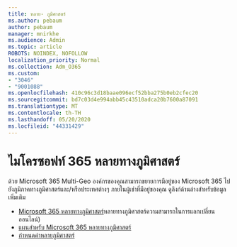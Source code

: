```yaml
---
title: หลาย- ภูมิศาสตร์
ms.author: pebaum
author: pebaum
manager: mnirkhe
ms.audience: Admin
ms.topic: article
ROBOTS: NOINDEX, NOFOLLOW
localization_priority: Normal
ms.collection: Adm_O365
ms.custom:
- "3046"
- "9001088"
ms.openlocfilehash: 410c96c3d18baae096ecf52bba275b0eb2cfec20
ms.sourcegitcommit: bd7c03d4e994abb45c43510adca20b7600a87091
ms.translationtype: MT
ms.contentlocale: th-TH
ms.lasthandoff: 05/20/2020
ms.locfileid: "44331429"
---
```

# <a name="microsoft-365-multi-geo"></a>ไมโครซอฟท์ 365 หลายทางภูมิศาสตร์

ด้วย Microsoft 365 Multi-Geo องค์กรของคุณสามารถขยายการมีอยู่ของ Microsoft 365 ไปยังภูมิภาคทางภูมิศาสตร์และ/หรือประเทศต่างๆ ภายในผู้เช่าที่มีอยู่ของคุณ ดูลิงก์ด้านล่างสําหรับข้อมูลเพิ่มเติม

- [Microsoft 365 หลายทางภูมิศาสตร์](https://docs.microsoft.com/office365/enterprise/office-365-multi-geo)หลายทางภูมิศาสตร์ความสามารถในการแลกเปลี่ยนออนไลน์)
- [แผนสําหรับ Microsoft 365 หลายทางภูมิศาสตร์](https://docs.microsoft.com/office365/enterprise/plan-for-multi-geo)
- [กําหนดค่าหลายภูมิศาสตร์](https://docs.microsoft.com/office365/enterprise/multi-geo-tenant-configuration)
